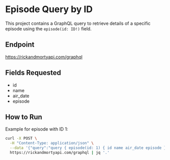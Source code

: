 # Episode Query by ID

This project contains a GraphQL query to retrieve details of a specific episode using the `episode(id: ID!)` field.

## Endpoint
https://rickandmortyapi.com/graphql

## Fields Requested
- id
- name
- air_date
- episode

## How to Run
Example for episode with ID 1:
```bash
curl -X POST \
  -H "Content-Type: application/json" \
  --data '{"query":"query { episode(id: 1) { id name air_date episode } }"}' \
  https://rickandmortyapi.com/graphql | jq '.'
